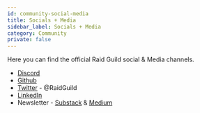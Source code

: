 ```yaml
---
id: community-social-media
title: Socials + Media
sidebar_label: Socials + Media
category: Community
private: false
---
```


Here you can find the official Raid Guild social & Media channels.

- [Discord](https://discord.gg/Z2PMbXN)
- [Github](https://github.com/raid-guild/)
- [Twitter](https://twitter.com/RaidGuild) - @RaidGuild
- [LinkedIn](https://www.linkedin.com/company/raid-guild/mycompany/)
- Newsletter - [Substack](https://raidguild.substack.com/) & [Medium](https://medium.com/raid-guild)
